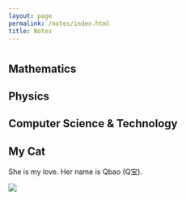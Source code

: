 ```yaml
---
layout: page
permalink: /notes/index.html
title: Notes
---
```


# 

## Mathematics


## Physics


## Computer Science & Technology

## My Cat

She is my love. Her name is Qbao (Q宝).

<div>
<img src="/images/cat.JPG">
</div>
<br>


